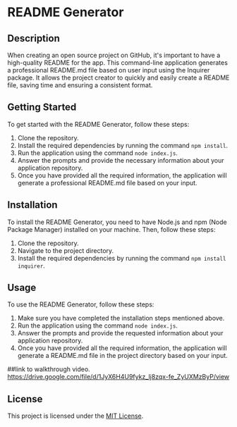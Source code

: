 # README Generator

## Description
When creating an open source project on GitHub, it's important to have a high-quality README for the app. This command-line application generates a professional README.md file based on user input using the Inquirer package. It allows the project creator to quickly and easily create a README file, saving time and ensuring a consistent format.

## Getting Started
To get started with the README Generator, follow these steps:

1. Clone the repository.
2. Install the required dependencies by running the command `npm install`.
3. Run the application using the command `node index.js`.
4. Answer the prompts and provide the necessary information about your application repository.
5. Once you have provided all the required information, the application will generate a professional README.md file based on your input.

## Installation
To install the README Generator, you need to have Node.js and npm (Node Package Manager) installed on your machine. Then, follow these steps:

1. Clone the repository.
2. Navigate to the project directory.
3. Install the required dependencies by running the command `npm install inquirer`.

## Usage
To use the README Generator, follow these steps:

1. Make sure you have completed the installation steps mentioned above.
2. Run the application using the command `node index.js`.
3. Answer the prompts and provide the requested information about your application repository.
4. Once you have provided all the required information, the application will generate a README.md file in the project directory based on your input.

##link to walkthrough video.
https://drive.google.com/file/d/1JyX6H4U9fykz_lj8zqx-fe_ZyUXMzByP/view

## License
This project is licensed under the [MIT License](https://opensource.org/licenses/MIT).

